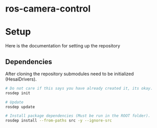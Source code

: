 # ros-camera-control

# Setup
Here is the documentation for setting up the repository

## Dependencies
After cloning the repository submodules need to be initialized (HesaiDrivers).

```bash
# Do not care if this says you have already created it, its okay.
rosdep init

# Update 
rosdep update

# Install package dependencies (Must be run in the ROOT folder).
rosdep install --from-paths src -y --ignore-src
```
